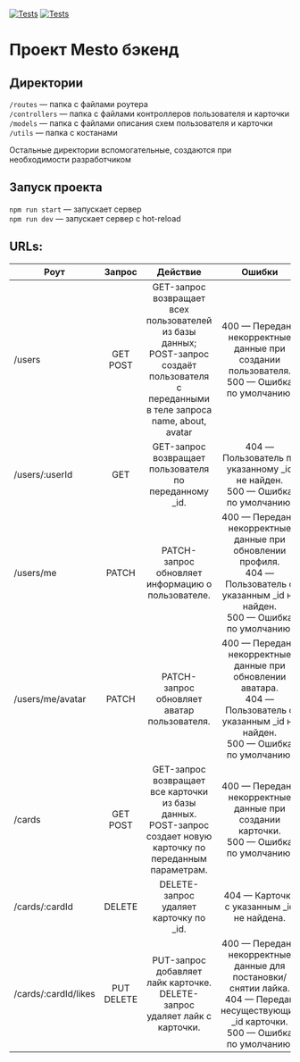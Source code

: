 [![Tests](../../actions/workflows/tests-13-sprint.yml/badge.svg)](../../actions/workflows/tests-13-sprint.yml) [![Tests](../../actions/workflows/tests-14-sprint.yml/badge.svg)](../../actions/workflows/tests-14-sprint.yml)

# Проект Mesto бэкенд

## Директории

`/routes` — папка с файлами роутера  
`/controllers` — папка с файлами контроллеров пользователя и карточки   
`/models` — папка с файлами описания схем пользователя и карточки  
`/utils` — папка с костанами

Остальные директории вспомогательные, создаются при необходимости разработчиком

## Запуск проекта

`npm run start` — запускает сервер   
`npm run dev` — запускает сервер с hot-reload

## URLs:

| Роут                 |   	Запрос   |                                                                    	Действие                                                                     |                                                                	Ошибки                                                                 |
|----------------------|:-----------:|:------------------------------------------------------------------------------------------------------------------------------------------------:|:--------------------------------------------------------------------------------------------------------------------------------------:|
| /users               |  	GET <br/>POST  | 	GET-запрос возвращает всех пользователей из базы данных; <br/>POST-запрос создаёт пользователя с переданными в теле запроса name, about, avatar |                       	400 — Переданы некорректные данные при создании пользователя. <br/>500 — Ошибка по умолчанию.                        |
| /users/:userId       |    	GET     |                     GET-запрос возвращает пользователя по переданному _id. |                              	404 — Пользователь по указанному _id не найден. <br/>500 — Ошибка по умолчанию.                               |                                                                                           |                                                                                           |
| /users/me            |    PATCH    |                                                	PATCH-запрос обновляет информацию о пользователе.                                                |  	400 — Переданы некорректные данные при обновлении профиля. <br/>404 — Пользователь с указанным _id не найден. <br/>500 — Ошибка по умолчанию.  |                                                                                                                                             |                                                                                           |
| /users/me/avatar     |   	PATCH    |                                                   	PATCH-запрос обновляет аватар пользователя.                                                   |  	400 — Переданы некорректные данные при обновлении аватара. <br/>404 — Пользователь с указанным _id не найден. <br/>500 — Ошибка по умолчанию.  |                                                                                                                                      |                                                                                           |
| /cards               |  	GET <br/>POST  |                 	GET-запрос возвращает все карточки из базы данных. <br/>POST-запрос создает новую карточку по переданным параметрам.                 |                         	400 — Переданы некорректные данные при создании карточки.<br/> 500 — Ошибка по умолчанию.                          |                                                                                                                                      |                                                                                           |
| /cards/:cardId       |   	DELETE   |                                                     	DELETE-запрос удаляет карточку по _id.                                                      |                                              	404 — Карточка с указанным _id не найдена.                                               |                                                                                                                                      |                                                                                           |
| /cards/:cardId/likes | 	PUT <br/>DELETE |                                   	PUT-запрос добавляет лайк карточке. <br/>DELETE-запрос удаляет лайк с карточки.                                    | 	400 — Переданы некорректные данные для постановки/снятии лайка. <br/>404 — Передан несуществующий _id карточки. <br/>500 — Ошибка по умолчанию. |                                                                                                                                      |                                                                                           |
